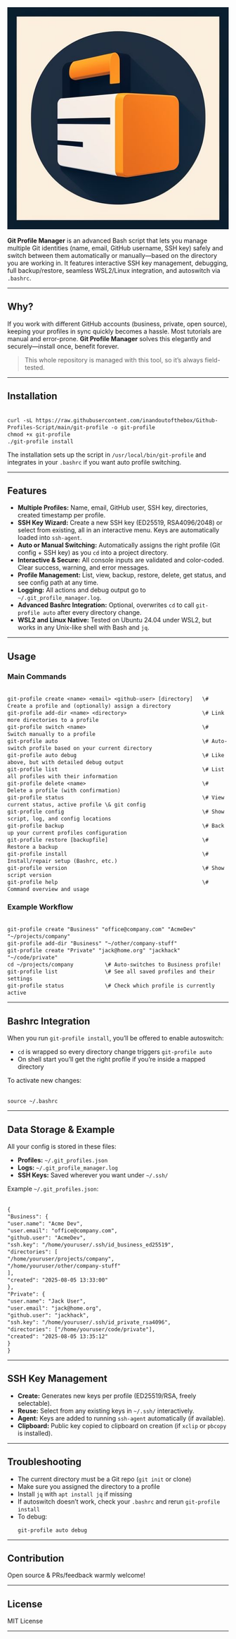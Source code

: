 <div align="center">
<img src="https://raw.githubusercontent.com/inandoutofthebox/Github-Profiles-Script/refs/heads/main/Logo.jpg">
</div>

**Git Profile Manager** is an advanced Bash script that lets you manage multiple Git identities (name, email, GitHub username, SSH key) safely and switch between them automatically or manually—based on the directory you are working in. It features interactive SSH key management, debugging, full backup/restore, seamless WSL2/Linux integration, and autoswitch via `.bashrc`.

---

## Why?

If you work with different GitHub accounts (business, private, open source), keeping your profiles in sync quickly becomes a hassle. Most tutorials are manual and error-prone. **Git Profile Manager** solves this elegantly and securely—install once, benefit forever.  
> This whole repository is managed with this tool, so it’s always field-tested.

---

## Installation

```

curl -sL https://raw.githubusercontent.com/inandoutofthebox/Github-Profiles-Script/main/git-profile -o git-profile
chmod +x git-profile
./git-profile install

```

The installation sets up the script in `/usr/local/bin/git-profile` and integrates in your `.bashrc` if you want auto profile switching.

---

## Features

- **Multiple Profiles:** Name, email, GitHub user, SSH key, directories, created timestamp per profile.
- **SSH Key Wizard:** Create a new SSH key (ED25519, RSA4096/2048) or select from existing, all in an interactive menu. Keys are automatically loaded into `ssh-agent`.
- **Auto or Manual Switching:** Automatically assigns the right profile (Git config + SSH key) as you `cd` into a project directory.
- **Interactive & Secure:** All console inputs are validated and color-coded. Clear success, warning, and error messages.
- **Profile Management:** List, view, backup, restore, delete, get status, and see config path at any time.
- **Logging:** All actions and debug output go to `~/.git_profile_manager.log`.
- **Advanced Bashrc Integration:** Optional, overwrites `cd` to call `git-profile auto` after every directory change.
- **WSL2 and Linux Native:** Tested on Ubuntu 24.04 under WSL2, but works in any Unix-like shell with Bash and `jq`.

---

## Usage

### Main Commands

```

git-profile create <name> <email> <github-user> [directory]   \# Create a profile and (optionally) assign a directory
git-profile add-dir <name> <directory>                        \# Link more directories to a profile
git-profile switch <name>                                     \# Switch manually to a profile
git-profile auto                                              \# Auto-switch profile based on your current directory
git-profile auto debug                                        \# Like above, but with detailed debug output
git-profile list                                              \# List all profiles with their information
git-profile delete <name>                                     \# Delete a profile (with confirmation)
git-profile status                                            \# View current status, active profile \& git config
git-profile config                                            \# Show script, log, and config locations
git-profile backup                                            \# Back up your current profiles configuration
git-profile restore [backupfile]                              \# Restore a backup
git-profile install                                           \# Install/repair setup (Bashrc, etc.)
git-profile version                                           \# Show script version
git-profile help                                              \# Command overview and usage

```

### Example Workflow

```

git-profile create "Business" "office@company.com" "AcmeDev" "~/projects/company"
git-profile add-dir "Business" "~/other/company-stuff"
git-profile create "Private" "jack@home.org" "jackhack" "~/code/private"
cd ~/projects/company          \# Auto-switches to Business profile!
git-profile list               \# See all saved profiles and their settings
git-profile status             \# Check which profile is currently active

```

---

## Bashrc Integration

When you run `git-profile install`, you’ll be offered to enable autoswitch:

- `cd` is wrapped so every directory change triggers `git-profile auto`
- On shell start you’ll get the right profile if you’re inside a mapped directory

To activate new changes:
```

source ~/.bashrc

```

---

## Data Storage & Example

All your config is stored in these files:
- **Profiles:** `~/.git_profiles.json`
- **Logs:**     `~/.git_profile_manager.log`
- **SSH Keys:** Saved wherever you want under `~/.ssh/`

Example `~/.git_profiles.json`:

```

{
"Business": {
"user.name": "Acme Dev",
"user.email": "office@company.com",
"github.user": "AcmeDev",
"ssh.key": "/home/youruser/.ssh/id_business_ed25519",
"directories": [
"/home/youruser/projects/company",
"/home/youruser/other/company-stuff"
],
"created": "2025-08-05 13:33:00"
},
"Private": {
"user.name": "Jack User",
"user.email": "jack@home.org",
"github.user": "jackhack",
"ssh.key": "/home/youruser/.ssh/id_private_rsa4096",
"directories": ["/home/youruser/code/private"],
"created": "2025-08-05 13:35:12"
}
}

```

---

## SSH Key Management

- **Create:** Generates new keys per profile (ED25519/RSA, freely selectable).
- **Reuse:** Select from any existing keys in `~/.ssh/` interactively.
- **Agent:** Keys are added to running `ssh-agent` automatically (if available).
- **Clipboard:** Public key copied to clipboard on creation (if `xclip` or `pbcopy` is installed).

---

## Troubleshooting

- The current directory must be a Git repo (`git init` or clone)
- Make sure you assigned the directory to a profile
- Install `jq` with `apt install jq` if missing
- If autoswitch doesn’t work, check your `.bashrc` and rerun `git-profile install`
- To debug:
    ```
    git-profile auto debug
    ```

---

## Contribution

Open source & PRs/feedback warmly welcome!

---

## License

MIT License

---
